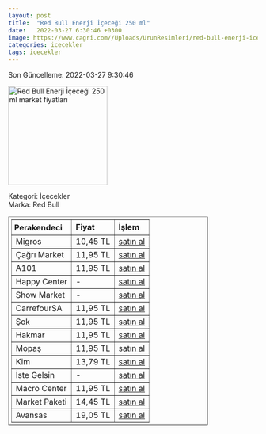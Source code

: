 ```yaml
---
layout: post
title:  "Red Bull Enerji İçeceği 250 ml"
date:   2022-03-27 6:30:46 +0300
image: https://www.cagri.com//Uploads/UrunResimleri/red-bull-enerji-icecegi-250-ml--4004-.jpg
categories: icecekler
tags: icecekler
---
```


Son Güncelleme: 2022-03-27 9:30:46

<img src="https://www.cagri.com//Uploads/UrunResimleri/red-bull-enerji-icecegi-250-ml--4004-.jpg" width="200" alt="Red Bull Enerji İçeceği 250 ml market fiyatları" />

Kategori: İçecekler
<br />
Marka: Red Bull

<table border="1" style="padding: 5px;width:80%;">
  <tr>
    <td style="padding: 5px;"><strong>Perakendeci</strong></td>
    <td><strong>Fiyat</strong></td>
    <td><strong>İşlem</strong></td>
  </tr>
  <tr>
              <td title="Migros">Migros</td>
              <td>10,45 TL</td>
              <td><a title="Migros" target="_blank" href="https://www.migros.com.tr/red-bull-enerji-icecegi-250-ml-p-7bbfce">satın al</a></td>
            </tr><tr>
              <td title="Çağrı Market">Çağrı Market</td>
              <td>11,95 TL</td>
              <td><a title="Çağrı Market" target="_blank" href="https://www.cagri.com/red-bull-enerji-icecegi-250-ml">satın al</a></td>
            </tr><tr>
              <td title="A101">A101</td>
              <td>11,95 TL</td>
              <td><a title="A101" target="_blank" href="https://www.a101.com.tr/market/red-bull-enerji-icecegi-250-ml/">satın al</a></td>
            </tr><tr>
              <td title="Happy Center">Happy Center</td>
              <td>-</td>
              <td><a title="Happy Center" target="_blank" href="https://www.happycenter.com.tr/Red_Bull_250_Ml_Bule">satın al</a></td>
            </tr><tr>
              <td title="Show Market">Show Market</td>
              <td>-</td>
              <td><a title="Show Market" target="_blank" href="https://www.showsanal.com/product/red-bull-enerji-icecegi-250-ml/76d6e1db-900f-45bc-8305-a84f5354eebd">satın al</a></td>
            </tr><tr>
              <td title="CarrefourSA">CarrefourSA</td>
              <td>11,95 TL</td>
              <td><a title="CarrefourSA" target="_blank" href="https://www.carrefoursa.com/red-bull-enerji-icecegi-250-ml-p-30097269">satın al</a></td>
            </tr><tr>
              <td title="Şok">Şok</td>
              <td>11,95 TL</td>
              <td><a title="Şok" target="_blank" href="https://www.sokmarket.com.tr/enerji-icecegi-250-ml-p-2138/">satın al</a></td>
            </tr><tr>
              <td title="Hakmar">Hakmar</td>
              <td>11,95 TL</td>
              <td><a title="Hakmar" target="_blank" href="https://www.hakmarexpress.com.tr/urun/gida-red-bull-enerji-icecegi-250-ml">satın al</a></td>
            </tr><tr>
              <td title="Mopaş">Mopaş</td>
              <td>11,95 TL</td>
              <td><a title="Mopaş" target="_blank" href="https://www.mopas.com.tr/red-bull-sekeriz-250-ml/p/495457">satın al</a></td>
            </tr><tr>
              <td title="Kim">Kim</td>
              <td>13,79 TL</td>
              <td><a title="Kim" target="_blank" href="https://www.kimgeldi.com/red-bull-250-ml-sekersiz">satın al</a></td>
            </tr><tr>
              <td title="İste Gelsin">İste Gelsin</td>
              <td>-</td>
              <td><a title="İste Gelsin" target="_blank" href="https://www.istegelsin.com/">satın al</a></td>
            </tr><tr>
              <td title="Macro Center">Macro Center</td>
              <td>11,95 TL</td>
              <td><a title="Macro Center" target="_blank" href="https://www.macrocenter.com.tr/red-bull-enerji-icecegi-250-ml-p-7bbfce">satın al</a></td>
            </tr><tr>
              <td title="Market Paketi">Market Paketi</td>
              <td>14,45 TL</td>
              <td><a title="Market Paketi" target="_blank" href="https://www.marketpaketi.com.tr/red-bull-enerji-icecegi-white-edition-250-ml-p-552763">satın al</a></td>
            </tr><tr>
              <td title="Avansas">Avansas</td>
              <td>19,05 TL</td>
              <td><a title="Avansas" target="_blank" href="https://www.avansas.com/red-bull-enerji-icecegi-kutu-250-ml-p-79402">satın al</a></td>
            </tr>
</table>
